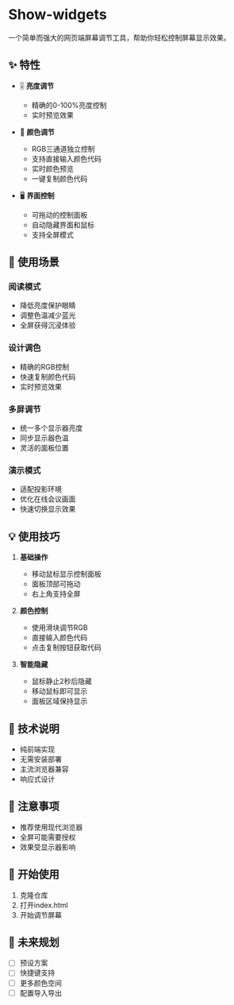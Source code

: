 # Show-widgets

一个简单而强大的网页端屏幕调节工具，帮助你轻松控制屏幕显示效果。

## ✨ 特性

- 🎚️ **亮度调节**
  - 精确的0-100%亮度控制
  - 实时预览效果

- 🎨 **颜色调节**
  - RGB三通道独立控制
  - 支持直接输入颜色代码
  - 实时颜色预览
  - 一键复制颜色代码

- 🖥️ **界面控制**
  - 可拖动的控制面板
  - 自动隐藏界面和鼠标
  - 支持全屏模式

## 🎯 使用场景

### 阅读模式
- 降低亮度保护眼睛
- 调整色温减少蓝光
- 全屏获得沉浸体验

### 设计调色
- 精确的RGB控制
- 快速复制颜色代码
- 实时预览效果

### 多屏调节
- 统一多个显示器亮度
- 同步显示器色温
- 灵活的面板位置

### 演示模式
- 适配投影环境
- 优化在线会议画面
- 快速切换显示效果

## 💡 使用技巧

1. **基础操作**
   - 移动鼠标显示控制面板
   - 面板顶部可拖动
   - 右上角支持全屏

2. **颜色控制**
   - 使用滑块调节RGB
   - 直接输入颜色代码
   - 点击复制按钮获取代码

3. **智能隐藏**
   - 鼠标静止2秒后隐藏
   - 移动鼠标即可显示
   - 面板区域保持显示

## 🔧 技术说明

- 纯前端实现
- 无需安装部署
- 主流浏览器兼容
- 响应式设计

## 📝 注意事项

- 推荐使用现代浏览器
- 全屏可能需要授权
- 效果受显示器影响

## 🚀 开始使用

1. 克隆仓库
2. 打开index.html
3. 开始调节屏幕

## 🌟 未来规划

- [ ] 预设方案
- [ ] 快捷键支持
- [ ] 更多颜色空间
- [ ] 配置导入导出
